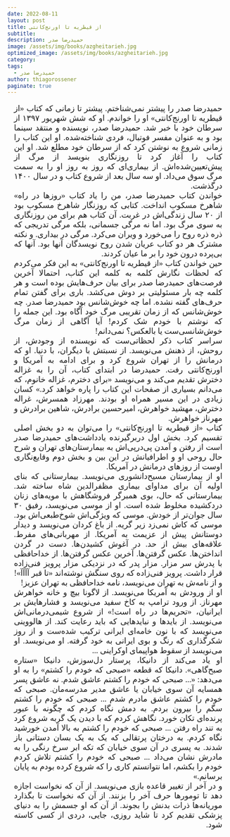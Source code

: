 ```yaml
---
date: 2022-08-11
layout: post
title: از قیطریه تا اورنج‌کانتی
subtitle: 
description: حمیدرضا صدر
image: /assets/img/books/azgheitarieh.jpg
optimized_image: /assets/img/books/azgheitarieh.jpg
category: 
tags:
  - حمیدرضا صدر
author: thiagorossener
paginate: true
---
```


<div align="justify" dir="rtl" style="font-family:vazir;font-size:18px;margin-left:3%;margin-right:3%;">

حمیدرضا صدر را پیشتر نمی‌شناختم. پیشتر تا زمانی که کتاب «از قیطریه تا اورنج‌کانتی» او را خواندم. او که شش شهریور ۱۳۹۷ از سرطان خود با خبر شد. حمیدرضا صدر، نویسنده و منتقد سینما بود و به عنوان مفسر فوتبال، فردی شناخته‌شده. او این کتاب را زمانی شروع به نوشتن کرد که از سرطان خود مطلع شد. او این کتاب را آغاز کرد تا روز‌نگاری بنویسد از مرگ از پیش‌تعیین‌شده‌اش. از بیماری‌ای که روز به روز او را به سمت مرگ سوق می‌داد. او سه سال بعد از شروع کتاب و در سال ۱۴۰۰ درگذشت.<br>
خواندن کتاب حمیدرضا صدر، من را یاد کتاب «روزها در راه» شاهرخ مسکوب انداخت. کتابی که روزنگار شاهرخ مسکوب بود از ۲۰ سال زندگی‌اش در غربت. آن کتاب هم برای من روزنگاری به سوی مرگ بود. اما نه مرگی جسمانی، بلکه مرگی تدریجی که ذره ذره روح را می‌خورد و ویران می‌کرد. مرگی در بیداری. و نکته مشترک هر دو کتاب عریان شدن روح نویسدگان آنها بود. آنها که بی‌پرده درون خود را بر ما عیان کردند.<br>
حین خواندن کتاب «از قیطریه تا اورنج‌کانتی» به این فکر می‌کردم که لحظات نگارش کلمه به کلمه این کتاب، احتمالا آخرین فرصت‌های حمیدرضا صدر برای بیان حرف‌هایش بوده است و هر کلمه چه بار مسئولیتی بر دوش می‌کشد. باری برای گفتن تمام حرف‌های گفته نشده. اما چه خوش‌شانس بود حمیدرضا صدر. چه خوش‌شانس که از زمان تقریبی مرگ خود آگاه بود. این جمله را که نوشتم با خودم شک کردم! آیا آگاهی از زمان مرگ خوش‌شانسی‌ست یا بالعکس؟ نمی‌دانم!<br>
سراسر کتاب ذکر لحظاتی‌ست که نویسنده از وجودش، از روحش، از ذهنش می‌نویسد. از نسبتش با دیگران، با دنیا. او که درمانش را از تهران شروع کرد و برای ادامه به آمریکا و اورنج‌کانتی رفت. حمیدرضا در ابتدای کتاب، آن را به غزاله دخترش تقدیم می‌کند و می‌نویسد «برای دخترم، غزاله خانوم، که می‌دانم بسیاری از صفحات این کتاب را پاره خواهد کرد.» کسان زیادی در این مسیر همراه او بودند. مهرزاد همسرش، غراله دخترش، مهشید خواهرش، امیرحسین برادرش، شاهین برادرش و مهرناز خواهرش.<br>
کتاب «از قیطریه تا اورنج‌کانتی» را می‌توان به دو بخش اصلی تقسیم کرد. بخش اول دربرگیرنده یادداشت‌های حمیدرضا صدر است از رفتن و آمدن پی‌درپی‌اش به بیمارستان‌های تهران و شرح حال روحی او و اطرافیانش در این بین و بخش دوم وقایع‌نگاری اوست از روزهای درمانش در آمریکا.<br>
او از بیمارستان مسیح‌دانشوری می‌نویسد. بیمارستانی که بنای اولیه آن برای مداوای بیماری مظفرالدین شاه ساخته شد. بیمارستانی که حال، بوی همبرگر فروشگاهش با مویه‌های زنان دردکشیده مخلوط شده است. او از موسی می‌نویسد، رفیق ۳۰ سال جوان‌تر از خودش. موسی که ویژگی‌اش شوخ‌طبعی‌اش بود. موسی که کاش نمی‌زد زیر گریه. از باغ کردان می‌نویسد و دیدار دوستانش پیش از عزیمت به آمریکا. از مهربانی‌های مفرط. علاقه‌های بیش از حد. در آغوش کشیدن‌ها. دست در گردن انداختن‌ها. عکس گرفتن‌ها. آخرین عکس گرفتن‌ها. از خداحافظی با پدرش سر مزار. مزار پدر که در نزدیکی مزار پرویز فنی‌زاده قرار داشت. پرویز فنی‌زاده که روی سنگش نوشته‌اند «تا قبر آآآآ»! و از نامه‌ش به تهران می‌نویسد، نامه خداحافظی به تهران عزیز!<br>
او از ورودش به آمریکا می‌نویسد. از لاگونا بیچ و خانه خواهرش مهرناز. از ورود ترامپ به کاخ سفید می‌نویسد و فشارهایش بر ایرانیان، «تحریم‌ها در راه است!» از شروع شیمی‌درمانی‌اش می‌نویسد. از بایدها و نبایدهایی که باید رعایت کند. از هالووینی می‌نویسد که با نون خامه‌ای ایرانی ترکیب شده‌ست و از روز شکرگذاری که رنگ و بوی ایرانی به خود گرفته. او می‌نویسد. او می‌نویسد از سقوط هواپیمای اوکراینی ...<br>
او یاد می‌کند از دانیکا، پرستار دل‌سوزش، دانیکا «ستاره صبح‌گاهی». دانیکا که قطعه «صبحی که خودم را کشتم» را به او می‌دهد: «... صبحی که خودم را کشتم عاشق شدم. نه عاشق پسر همسایه آن سوی خیابان یا عاشق مدیر مدرسه‌مان. صبحی که خودم را کشتم عاشق مادرم شدم ... صبحی که خودم را کشتم سگم را بیرون بردم. به دمش نگاه کردم که چگونه با عبور پرنده‌ای تکان خورد. نگاهش کردم که با دیدن یک گربه شروع کرد به تند راه رفتن ... صبحی که خودم را کشتم به بالا آمدن خورشید نگاه کردم. به درختان پرتقالی که یک به یک بسان دستانی باز شدند. به پسری در آن سوی خیابان که تکه ابر سرخ رنگی را به مادرش نشان می‌داد ... صبحی که خودم را کشتم تلاش کردم خودم را بکشم، اما نتوانستم کاری را که شروع کرده بودم به پایان برسانم.»<br>
و در آخر از تغییر قاعده بازی می‌نویسد. از آن که نخواست اجازه دهد تا تومورها حرف آخر را بزنند. از آن که نخواست تا بگذارد موریانه‌ها ذرات بدنش را بجوند. از آن که او جسمش را به دنیای پزشکی تقدیم کرد تا شاید روزی، جایی، دردی از کسی کاسته شود.<br>

